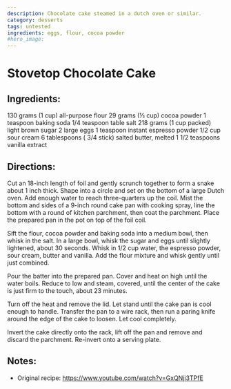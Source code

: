 ```yaml
---
description: Chocolate cake steamed in a dutch oven or similar. 
category: desserts
tags: untested
ingredients: eggs, flour, cocoa powder
#hero_image:  
---
```


# Stovetop Chocolate Cake

## Ingredients:

130 grams (1 cup) all-purpose flour
29 grams (⅓ cup) cocoa powder
1 teaspoon baking soda
1/4 teaspoon table salt
218 grams (1 cup packed) light brown sugar
2 large eggs
1 teaspoon instant espresso powder
1/2 cup sour cream
6 tablespoons ( 3/4 stick) salted butter, melted
1 1/2 teaspoons vanilla extract


## Directions:

Cut an 18-inch length of foil and gently scrunch together to form a snake about 1 inch thick. Shape into a circle and set on the bottom of a large Dutch oven. Add enough water to reach three-quarters up the coil. Mist the bottom and sides of a 9-inch round cake pan with cooking spray, line the bottom with a round of kitchen parchment, then coat the parchment. Place the prepared pan in the pot on top of the foil coil.

Sift the flour, cocoa powder and baking soda into a medium bowl, then whisk in the salt. In a large bowl, whisk the sugar and eggs until slightly lightened, about 30 seconds. Whisk in 1/2 cup water, the espresso powder, sour cream, butter and vanilla. Add the flour mixture and whisk gently until just combined.

Pour the batter into the prepared pan. Cover and heat on high until the water boils. Reduce to low and steam, covered, until the center of the cake is just firm to the touch, about 23 minutes.

Turn off the heat and remove the lid. Let stand until the cake pan is cool enough to handle. Transfer the pan to a wire rack, then run a paring knife around the edge of the cake to loosen. Let cool completely.

Invert the cake directly onto the rack, lift off the pan and remove and discard the parchment. Re-invert onto a serving plate.

## Notes:

* Original recipe: <https://www.youtube.com/watch?v=GxQNji3TPfE>
